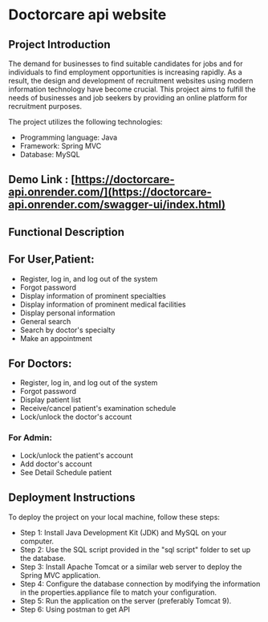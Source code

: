 # Doctorcare api website

## Project Introduction
The demand for businesses to find suitable candidates for jobs and for individuals to find employment opportunities is increasing rapidly. As a result, the design and development of recruitment websites using modern information technology have become crucial. This project aims to fulfill the needs of businesses and job seekers by providing an online platform for recruitment purposes.

The project utilizes the following technologies:
- Programming language: Java
- Framework: Spring MVC
- Database: MySQL

## Demo Link : [https://doctorcare-api.onrender.com/](https://doctorcare-api.onrender.com/swagger-ui/index.html)

## Functional Description

## For User,Patient:
- Register, log in, and log out of the system
- Forgot password
- Display information of prominent specialties
- Display information of prominent medical facilities
- Display personal information
- General search
- Search by doctor's specialty
- Make an appointment

## For Doctors:
- Register, log in, and log out of the system
- Forgot password
- Display patient list
- Receive/cancel patient's examination schedule
- Lock/unlock the doctor's account

### For Admin:
- Lock/unlock the patient's account
- Add doctor's account
- See Detail Schedule patient

## Deployment Instructions
To deploy the project on your local machine, follow these steps:

- Step 1: Install Java Development Kit (JDK) and MySQL on your computer.
- Step 2: Use the SQL script provided in the "sql script" folder to set up the database.
- Step 3: Install Apache Tomcat or a similar web server to deploy the Spring MVC application.
- Step 4: Configure the database connection by modifying the information in the properties.appliance file to match your configuration.
- Step 5: Run the application on the server (preferably Tomcat 9).
- Step 6: Using postman to get API
